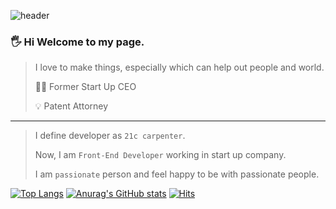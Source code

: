 ![header](https://capsule-render.vercel.app/api?type=waving&color=auto&height=200&section=header&text=Park%20Junghyun&fontSize=50)
### 🖐 Hi Welcome to my page.

> I love to make things, especially which can help out people and world.
>
> 👨‍💼 Former Start Up CEO
> 
> 💡 Patent Attorney
---
> I define developer as `21c carpenter`.
> 
> Now, I am `Front-End Developer` working in start up company.
> 
> I am `passionate` person and feel happy to be with passionate people.


<!-- - 🔭 I’m currently working on ...
- 🌱 I’m currently learning ...
- 👯 I’m looking to collaborate on ...
- 🤔 I’m looking for help with ...
- 💬 Ask me about ...
- 📫 How to reach me: ...
- 😄 Pronouns: ...
- ⚡ Fun fact: ... -->



[![Top Langs](https://github-readme-stats.vercel.app/api/top-langs/?username=mementomoriCarpediem&layout=compact)](https://github.com/anuraghazra/github-readme-stats)        [![Anurag's GitHub stats](https://github-readme-stats.vercel.app/api?username=mementomoriCarpediem&show_icons=true)](https://github.com/anuraghazra/github-readme-stats)
[![Hits](https://hits.seeyoufarm.com/api/count/incr/badge.svg?url=https%3A%2F%2Fgithub.com%2Fgjbae1212%2Fhit-counter&count_bg=%2379C83D&title_bg=%23555555&icon=&icon_color=%23E7E7E7&title=Hits&edge_flat=false)](https://hits.seeyoufarm.com)
